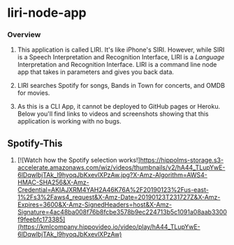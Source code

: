 # liri-node-app

### Overview

1.  This application is called LIRI. It's like iPhone's SIRI. However, while SIRI is a Speech Interpretation and Recognition Interface, LIRI is a _Language_ Interpretation and Recognition Interface. LIRI is a command line node app that takes in parameters and gives you back data.

2.  LIRI searches Spotify for songs, Bands in Town for concerts, and OMDB for movies.

3.  As this is a CLI App, it cannot be deployed to GitHub pages or Heroku. Below you'll find links to videos and screenshots showing that this application is working with no bugs. 

## Spotify-This

1. [![Watch how the Spotify selection works!]https://hippolms-storage.s3-accelerate.amazonaws.com/wiz/videos/thumbnails/v2/hA44_TLupYwE-6lDqwlbjTAk_l9hyoqJbKxevlXPzAw.jpg?X-Amz-Algorithm=AWS4-HMAC-SHA256&X-Amz-Credential=AKIAJXRM4YAH2A46K76A%2F20190123%2Fus-east-1%2Fs3%2Faws4_request&X-Amz-Date=20190123T231727Z&X-Amz-Expires=3600&X-Amz-SignedHeaders=host&X-Amz-Signature=4ac48ba008f76b8fcbe3578b9ec224713b5c1091a08aab3300f9feebfc173385](https://kmlcompany.hippovideo.io/video/play/hA44_TLupYwE-6lDqwlbjTAk_l9hyoqJbKxevlXPzAw)

    